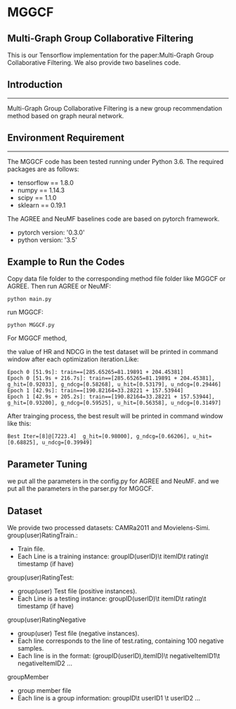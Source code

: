 # MGGCF
Multi-Graph Group Collaborative Filtering
---
This is our Tensorflow implementation for the paper:Multi-Graph Group Collaborative Filtering.
We also provide two baselines code.
## Introduction
---
Multi-Graph Group Collaborative Filtering is a new group recommendation method based on graph neural network.
## Environment Requirement
---
The  MGGCF code has been tested running under Python 3.6. The required packages are as follows:
+ tensorflow == 1.8.0
+ numpy == 1.14.3
+ scipy == 1.1.0
+ sklearn == 0.19.1

The AGREE and NeuMF baselines code are based on pytorch framework.
+ pytorch version: '0.3.0'
+ python version: '3.5'
## Example to Run the Codes
Copy data file folder to the corresponding method file folder like MGGCF or AGREE.
Then
run AGREE or NeuMF:
```
python main.py
```
run MGGCF:
```
python MGGCF.py
```
For MGGCF method,

the value of HR and NDCG in the test dataset will be printed in command window after each optimization iteration.Like:
```
Epoch 0 [51.9s]: train==[285.65265=81.19891 + 204.45381]
Epoch 0 [51.9s + 216.7s]: train==[285.65265=81.19891 + 204.45381], g_hit=[0.92033], g_ndcg=[0.58268], u_hit=[0.53179], u_ndcg=[0.29446]
Epoch 1 [42.9s]: train==[190.82164=33.28221 + 157.53944]
Epoch 1 [42.9s + 205.2s]: train==[190.82164=33.28221 + 157.53944], g_hit=[0.93200], g_ndcg=[0.59525], u_hit=[0.56358], u_ndcg=[0.31497]
```
After trainging process, the best result will be printed in command window like this:
```
Best Iter=[8]@[7223.4]	g_hit=[0.98000], g_ndcg=[0.66206], u_hit=[0.68825], u_ndcg=[0.39949]
```
## Parameter Tuning
we put all the parameters in the config.py for AGREE and NeuMF.
and we put all the parameters in the parser.py for MGGCF.

## Dataset
We provide two processed datasets: CAMRa2011 and Movielens-Simi.
group(user)RatingTrain.:
+ Train file.
+ Each Line is a training instance: groupID(userID)\t itemID\t rating\t timestamp (if have)

group(user)RatingTest:
+ group(user) Test file (positive instances).
+ Each Line is a testing instance: groupID(userID)\t itemID\t rating\t timestamp (if have)

group(user)RatingNegative
+ group(user) Test file (negative instances).
+ Each line corresponds to the line of test.rating, containing 100 negative samples.
+ Each line is in the format: (groupID(userID),itemID)\t negativeItemID1\t negativeItemID2 ...

groupMember
+ group member file
+ Each line is a group information: groupID\t userID1 \t userID2 ...



